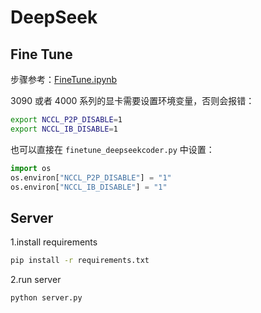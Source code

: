 # DeepSeek

## Fine Tune

步骤参考：[FineTune.ipynb](./finetune.ipynb)

3090 或者 4000 系列的显卡需要设置环境变量，否则会报错：

```bash
export NCCL_P2P_DISABLE=1
export NCCL_IB_DISABLE=1
```

也可以直接在 `finetune_deepseekcoder.py` 中设置：

```python
import os
os.environ["NCCL_P2P_DISABLE"] = "1"
os.environ["NCCL_IB_DISABLE"] = "1"
```

## Server

1.install requirements

```bash
pip install -r requirements.txt
```

2.run server

```bash
python server.py
```

